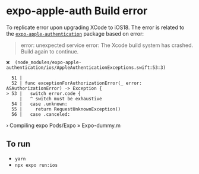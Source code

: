 # expo-apple-auth Build error
To replicate error upon upgrading XCode to iOS18.  The error is related to the [`expo-apple-authentication`](https://docs.expo.dev/versions/latest/sdk/apple-authentication/) package based on error:

> error: unexpected service error: The Xcode build system has crashed. Build again to continue.

```
❌  (node_modules/expo-apple-authentication/ios/AppleAuthenticationExceptions.swift:53:3)

  51 |
  52 | func exceptionForAuthorizationError(_ error: ASAuthorizationError) -> Exception {
> 53 |   switch error.code {
     |   ^ switch must be exhaustive
  54 |   case .unknown:
  55 |     return RequestUnknownException()
  56 |   case .canceled:
```

› Compiling expo Pods/Expo » Expo-dummy.m

## To run
- `yarn`
- `npx expo run:ios`

